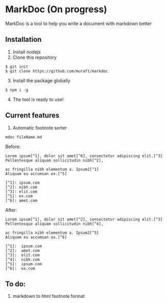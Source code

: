 # MarkDoc (On progress)
MarkDoc is a tool to help you write a document with markdown better

## Installation

1. Install nodejs
2. Clone this repository
```
$ git init
$ git clone https://github.com/muraft/markdoc
```
3. Install the package globally
```
$ npm i -g
```
4. The tool is ready to use!

## Current features
1. Automatic footnote sorter
```
mdoc fileName.md
```
Before:
```
Lorem ipsum[^1], dolor sit amet[^6], consectetur adipiscing elit.[^3]
Pellentesque aliquam sollicitudin nibh[^2],

ac fringilla nibh elementum a. Ipsum2[^1]
Aliquam eu accumsan ex.[^5]

[^1]: ipsum.com
[^2]: nibh.com 
[^3]: elit.com
[^5]: ex.com 
[^6]: amet.com 
```
After:
```
Lorem ipsum[^1], dolor sit amet[^2], consectetur adipiscing elit.[^3]
Pellentesque aliquam sollicitudin nibh[^4],

ac fringilla nibh elementum a. Ipsum2[^5]
Aliquam eu accumsan ex.[^6]

[^1]:  ipsum.com
[^2]:  amet.com 
[^3]:  elit.com
[^4]:  nibh.com 
[^5]:  ipsum.com
[^6]:  ex.com  
```

## To do:
1. markdown to html footnote format